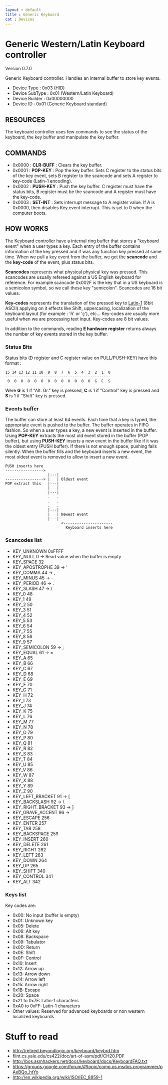 ```yaml
---
layout : default
title : Generic Keyboard
cat : Devices
---
```

Generic Western/Latin Keyboard controller
================
Version 0.7.0

Generic Keyboard controller. Handles an internal buffer to store key events.

 - Device Type     : 0x03 (HID)
 - Device SubType  : 0x01 (Western/Latin Keyboard)
 - Device Builder  : 0x00000000
 - Device ID       : 0x01 (Generic Keyboard standard)


RESOURCES
---------

The keyboard controller uses few commands to see the status of the keyboard,
the key buffer and manipulate the key buffer.

COMMANDS
--------


 - 0x0000 : **CLR-BUFF** :
   Clears the key buffer.
 - 0x0001 : **POP-KEY** :
   Pop the key buffer. Sets C register to the status bits of the key event, 
   sets B register to the scancode and sets A register to key-code (Latin-1 
   encoding).
 - 0x0002 : **PUSH-KEY** :
   Push the key buffer. C register must have the status bits, B register must 
   be the scancode and A register must have the key-code.
 - 0x0003 : **SET-INT** :
   Sets interrupt message to A register value. If A is 0x0000, then disables
   Key event interrupt. This is set to 0 when the computer boots.

HOW WORKS
---------

The Keyboard controller have a internal ring buffer that stores a
"keyboard event" when a user types a key. Each entry of the buffer contains
information of the key pressed and if was any function key pressed at same time.
When we pull a key event from the buffer, we get the **scancode** and the **key-code** 
of the event, plus status bits.

**Scancodes** represents what physical physical key was pressed. This scancodes 
are usually refereed against a US English keyboard for reference. For example 
scancode 0x002F is the key that in a US keyboard is a semicolon symbol, so we 
call these key "semicolon". Scancodes are 16 bit values.

**Key-codes** represents the translation of the pressed key to [Latin-1](http://en.wikipedia.org/wiki/ISO/IEC_8859-1)
(8bit ASCII) applying on it effects like Shift, uppercasing, localization of the
keyboard layout (for example : 'ñ' or 'ç'), etc... Key-codes are usually more 
useful when we are processing text input. Key-codes are 8 bit values.

In addition to the commands, reading **E hardware register** returns always 
the number of key events stored in the key buffer.  

### Status Bits

Status bits (D register and C register value on PULL/PUSH-KEY) have this format :

    15 14 13 12 11 10  9  8  7  6  5  4  3  2  1  0
    -----------------------------------------------
     0  0  0  0  0  0  0  0  0  0  0  0  0  G  C  S

Were **G** is 1 if "Alt. Gr." key is pressed, **C** is 1 if "Control" key is pressed
 and **S** is 1 if "Shift" key is pressed.


### Events buffer
The buffer can store at least 64 events. Each time that a key is typed, the
appropriate event is pushed to the buffer.
The buffer operates in FIFO fashion. So when a user types a key, a new event is
inserted in the buffer. Using **POP-KEY** extracts the most old event stored 
in the buffer (POP buffer), but using **PUSH-KEY** inserts a new event in the 
buffer like if it was the oldest entry (PUSH buffer). If there is not enough 
space, pushing fails silently. When the buffer fills and the keyboard inserts a
new event, the most oldest event is removed to allow to insert a new event.

    PUSH inserts here
    ----------------->
                       |---|
    -----------------> |   | Oldest event
    POP extract this   |---|
                       |   |
                       |---|
                       .   .
                       .   .
                       .   .
                       |---|
                       |   | Newest event
                       |---|
                             <----------------------
                               Keyboard inserts here


### Scancodes list

 - KEY_UNKNOWN       0xFFFF
 - KEY_NULL          0    -> Read value when the buffer is empty
 - KEY_SPACE         32
 - KEY_APOSTROPHE    39   -> '
 - KEY_COMMA         44   -> ,
 - KEY_MINUS         45   -> -
 - KEY_PERIOD        46   -> .
 - KEY_SLASH         47   -> /
 - KEY_0             48
 - KEY_1             49
 - KEY_2             50
 - KEY_3             51
 - KEY_4             52
 - KEY_5             53
 - KEY_6             54
 - KEY_7             55
 - KEY_8             56
 - KEY_9             57
 - KEY_SEMICOLON     59   -> ;
 - KEY_EQUAL         61   -> =
 - KEY_A             65
 - KEY_B             66
 - KEY_C             67
 - KEY_D             68
 - KEY_E             69
 - KEY_F             70
 - KEY_G             71
 - KEY_H             72
 - KEY_I             73
 - KEY_J             74
 - KEY_K             75
 - KEY_L             76
 - KEY_M             77
 - KEY_N             78
 - KEY_O             79
 - KEY_P             80
 - KEY_Q             81
 - KEY_R             82
 - KEY_S             83
 - KEY_T             84
 - KEY_U             85
 - KEY_V             86
 - KEY_W             87
 - KEY_X             88
 - KEY_Y             89
 - KEY_Z             90
 - KEY_LEFT_BRACKET  91  -> [
 - KEY_BACKSLASH     92  -> \
 - KEY_RIGHT_BRACKET 93  -> ]
 - KEY_GRAVE_ACCENT  96  -> `
 - KEY_ESCAPE        256
 - KEY_ENTER         257
 - KEY_TAB           258
 - KEY_BACKSPACE     259
 - KEY_INSERT        260
 - KEY_DELETE        261
 - KEY_RIGHT         262
 - KEY_LEFT          263
 - KEY_DOWN          264
 - KEY_UP            265
 - KEY_SHIFT         340
 - KEY_CONTROL       341
 - KEY_ALT           342


### Keys list

Key codes are:

 - 0x00: No input (buffer is empty)
 - 0x01: Unknown key
 - 0x05: Delete
 - 0x06: Alt key
 - 0x08: Backspace
 - 0x09: Tabulator
 - 0x0D: Return
 - 0x0E: Shift
 - 0x0F: Control
 - 0x10: Insert
 - 0x12: Arrow up
 - 0x13: Arrow down
 - 0x14: Arrow left
 - 0x15: Arrow right
 - 0x1B: Escape
 - 0x20: Space
 - 0x21 to 0x7E: Latin-1 characters
 - 0xA0 to 0xFF: Latin-1 characters
 - Other values: Reserved for advanced keyboards or non western localized
   keyboards


Stuff to read
=============

 - http://retired.beyondlogic.org/keyboard/keybrd.htm
 - flint.cs.yale.edu/cs422/doc/art-of-asm/pdf/CH20.PDF
 - http://bos.asmhackers.net/docs/keyboard/docs/KeyboardFAQ.txt
 - https://groups.google.com/forum/#!topic/comp.os.msdos.programmer/pAeBQo_htYo
 - http://en.wikipedia.org/wiki/ISO/IEC_8859-1

